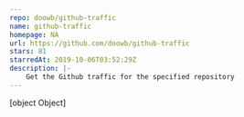 ```yaml
---
repo: doowb/github-traffic
name: github-traffic
homepage: NA
url: https://github.com/doowb/github-traffic
stars: 81
starredAt: 2019-10-06T03:52:29Z
description: |-
    Get the Github traffic for the specified repository
---
```


[object Object]
